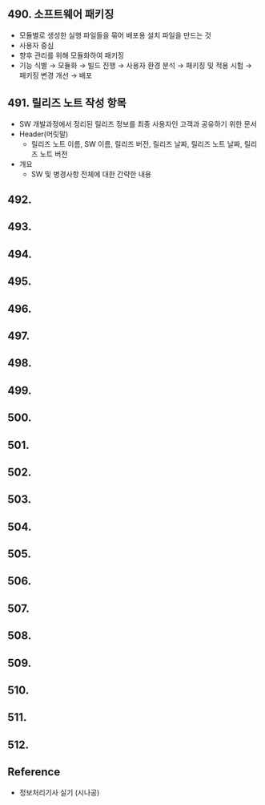 ## 490. 소프트웨어 패키징
- 모듈별로 생성한 실행 파일들을 묶어 배포용 설치 파일을 만드는 것
- 사용자 중심
- 향후 관리를 위해 모듈화하여 패키징
- 기능 식별 → 모듈화 → 빌드 진행 → 사용자 환경 분석 → 패키징 및 적용 시험 → 패키징 변경 개선 → 배포

## 491. 릴리즈 노트 작성 항목
- SW 개발과정에서 정리된 릴리즈 정보를 최종 사용자인 고객과 공유하기 위한 문서
- Header(머릿말)
	- 릴리즈 노트 이름, SW 이름, 릴리즈 버전, 릴리즈 날짜, 릴리즈 노트 날짜, 릴리즈 노트 버전
- 개요
	- SW 및 병경사항 전체에 대한 간략한 내용

## 492. 

## 493. 

## 494. 

## 495. 

## 496. 

## 497. 

## 498. 

## 499. 

## 500. 

## 501. 

## 502. 

## 503. 

## 504. 

## 505. 

## 506. 

## 507. 

## 508. 

## 509. 

## 510. 

## 511. 

## 512. 



## Reference
- 정보처리기사 실기 (시나공)
